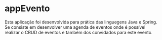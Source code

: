# appEvento

Esta aplicação foi desenvolvida para prática das linguegens Java e Spring.
Se consiste em desenvolver uma agenda de eventos onde é possível realizar o CRUD de eventos e também dos convidados para este evento.
